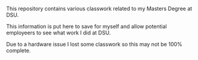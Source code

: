This repository contains various classwork related to my Masters Degree at DSU. 

This information is put here to save for myself and allow potential employeers to see 
what work I did at DSU. 

Due to a hardware issue I lost some classwork so this may not be 100% complete. 

